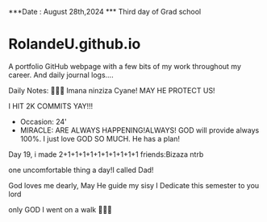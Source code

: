 ***Date : August 28th,2024 *** Third day of Grad school
# RolandeU.github.io

A portfolio GitHub webpage with a few bits of my work throughout my career. And daily journal logs....

Daily Notes:
💚🙏🏾 Imana ninziza Cyane! MAY HE PROTECT US!

I HIT 2K COMMITS YAY!!!

- Occasion: 24'
- MIRACLE: ARE ALWAYS HAPPENING!ALWAYS!
GOD will provide always 100%. I just love GOD SO MUCH. He has a plan!


Day 19, i made 2+1+1+1+1+1+1+1+1+1+1 friends:Bizaza ntrb

one uncomfortable thing a day!I called Dad!


God loves me dearly, May He guide my sisy
I Dedicate this semester to you lord

only GOD 
I went on a walk 💚💚💚







